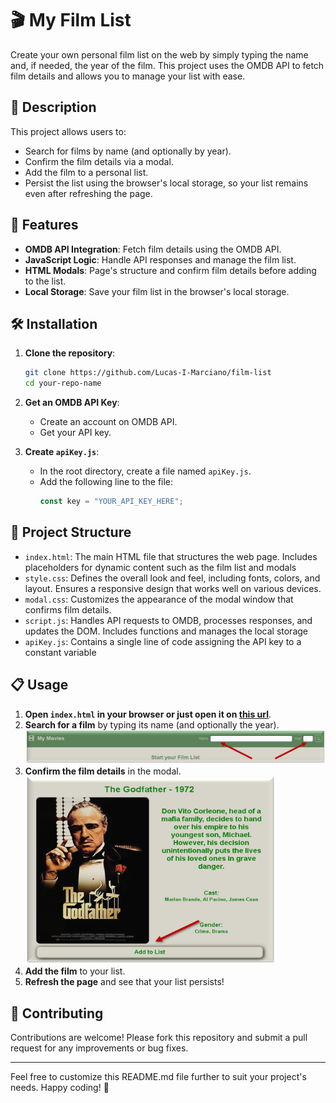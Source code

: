 # 🎬 My Film List

Create your own personal film list on the web by simply typing the name and, if needed, the year of the film. This project uses the OMDB API to fetch film details and allows you to manage your list with ease.

## 📜 Description

This project allows users to:

- Search for films by name (and optionally by year).
- Confirm the film details via a modal.
- Add the film to a personal list.
- Persist the list using the browser's local storage, so your list remains even after refreshing the page.

## 🚀 Features

- **OMDB API Integration**: Fetch film details using the OMDB API.
- **JavaScript Logic**: Handle API responses and manage the film list.
- **HTML Modals**: Page's structure and confirm film details before adding to the list.
- **Local Storage**: Save your film list in the browser's local storage.

## 🛠️ Installation

1. **Clone the repository**:

   ```bash
   git clone https://github.com/Lucas-I-Marciano/film-list
   cd your-repo-name
   ```

2. **Get an OMDB API Key**:

   - Create an account on OMDB API.
   - Get your API key.

3. **Create `apiKey.js`**:
   - In the root directory, create a file named `apiKey.js`.
   - Add the following line to the file:
     ```javascript
     const key = "YOUR_API_KEY_HERE";
     ```

## 📂 Project Structure

- `index.html`: The main HTML file that structures the web page. Includes placeholders for dynamic content such as the film list and modals
- `style.css`: Defines the overall look and feel, including fonts, colors, and layout. Ensures a responsive design that works well on various devices.
- `modal.css`: Customizes the appearance of the modal window that confirms film details.
- `script.js`: Handles API requests to OMDB, processes responses, and updates the DOM. Includes functions and manages the local storage
- `apiKey.js`: Contains a single line of code assigning the API key to a constant variable

## 📋 Usage

1. **Open `index.html` in your browser or just open it on [this url](https://lucas-i-marciano.github.io/film-list/)**.
2. **Search for a film** by typing its name (and optionally the year).<br>
   <img src="./img/searchingFilm.png" width="800" alt="Image description">
3. **Confirm the film details** in the modal.<br>
   <img src="./img/godfather.png" width="400" height="300" alt="Image description">
4. **Add the film** to your list.
5. **Refresh the page** and see that your list persists!

## 🤝 Contributing

Contributions are welcome! Please fork this repository and submit a pull request for any improvements or bug fixes.

---

Feel free to customize this README.md file further to suit your project's needs. Happy coding! 🎉
